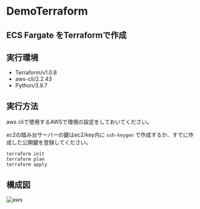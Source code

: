 # DemoTerraform

## ECS Fargate をTerraformで作成
## 実行環境
- Terraform/v1.0.8
- aws-cli/2.2.43 
- Python/3.9.7
## 実行方法
aws cliで使用するAWSで環境の設定をしておいてください。

ec2の踏み台サーバーの鍵はec2/key内に
```ssh-keygen```
で作成するか、すでに作成した公開鍵を登録してください。

```
terraform init
terraform plan
terraform apply
```
## 構成図
![aws](https://user-images.githubusercontent.com/5231283/138271599-7e3ce3e3-32ba-4526-aa61-1d6e74f52c37.png)

